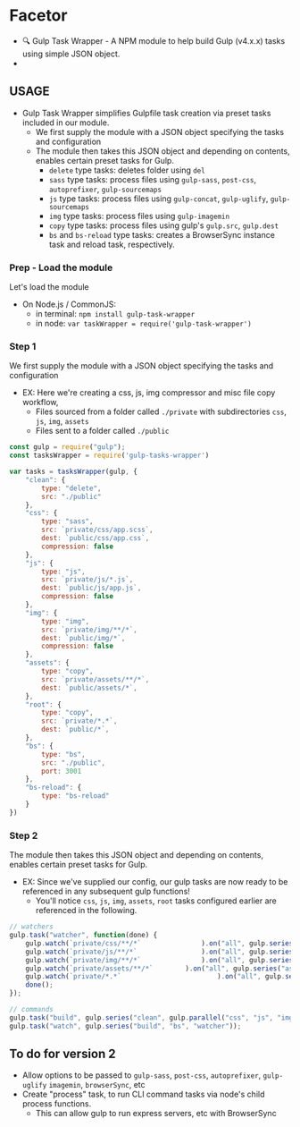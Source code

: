# Facetor
- 🔍 Gulp Task Wrapper - A NPM module to help build Gulp (v4.x.x) tasks using simple JSON object.
- 

## USAGE
- Gulp Task Wrapper simplifies Gulpfile task creation via preset tasks included in our module. 
	- We first supply the module with a JSON object specifying the tasks and configuration
	- The module then takes this JSON object and depending on contents, enables certain preset tasks for Gulp.
		- `delete` type tasks: deletes folder using `del`
		- `sass` type tasks: process files using `gulp-sass`, `post-css`, `autoprefixer`, `gulp-sourcemaps`
		- `js` type tasks: process files using `gulp-concat`, `gulp-uglify`, `gulp-sourcemaps`
		- `img` type tasks: process files using `gulp-imagemin`
		- `copy` type tasks: process files using gulp's `gulp.src`, `gulp.dest`
		- `bs` and `bs-reload` type tasks: creates a BrowserSync instance task and reload task, respectively.

### Prep - Load the module
Let's load the module
- On Node.js / CommonJS:
  - in terminal: `npm install gulp-task-wrapper`
  - in node: `var taskWrapper = require('gulp-task-wrapper')`

### Step 1
We first supply the module with a JSON object specifying the tasks and configuration
- EX: Here we're creating a css, js, img compressor and misc file copy workflow, 
	- Files sourced from a folder called `./private` with subdirectories `css`, `js`, `img`, `assets`
	- Files sent to a folder called `./public`
```js
const gulp = require("gulp");
const tasksWrapper = require('gulp-tasks-wrapper')

var tasks = tasksWrapper(gulp, {
	"clean": {
		type: "delete",
		src: "./public"
	},
	"css": {
		type: "sass",
		src: `private/css/app.scss`,
		dest: `public/css/app.css`,
		compression: false
	},
	"js": {
		type: "js",
		src: `private/js/*.js`,
		dest: `public/js/app.js`,
		compression: false
	},
	"img": {
		type: "img",
		src: `private/img/**/*`,
		dest: `public/img/*`,
		compression: false
	},
	"assets": {
		type: "copy",
		src: `private/assets/**/*`,
		dest: `public/assets/*`,
	},
	"root": {
		type: "copy",
		src: `private/*.*`,
		dest: `public/*`,
	},
	"bs": {
		type: "bs",
		src: "./public",
		port: 3001
	},
	"bs-reload": {
		type: "bs-reload"
	}
})
```

### Step 2
The module then takes this JSON object and depending on contents, enables certain preset tasks for Gulp.
- EX: Since we've supplied our config, our gulp tasks are now ready to be referenced in any subsequent gulp functions!
	- You'll notice `css`, `js`, `img`, `assets`, `root` tasks configured earlier are referenced in the following.
```js
// watchers
gulp.task("watcher", function(done) {
	gulp.watch(`private/css/**/*`				).on("all", gulp.series("css"));
	gulp.watch(`private/js/**/*`				).on("all", gulp.series("js", "bs-reload"));
	gulp.watch(`private/img/**/*`				).on("all", gulp.series("img", "bs-reload"));
	gulp.watch(`private/assets/**/*`		).on("all", gulp.series("assets", "bs-reload"));
	gulp.watch(`private/*.*`						).on("all", gulp.series("root", "bs-reload"));
	done();
});

// commands
gulp.task("build", gulp.series("clean", gulp.parallel("css", "js", "img", "assets", "root")));
gulp.task("watch", gulp.series("build", "bs", "watcher"));
```

## To do for version 2
- Allow options to be passed to `gulp-sass`, `post-css`, `autoprefixer`, `gulp-uglify` `imagemin`, `browserSync`, etc
- Create "process" task, to run CLI command tasks via node's child process functions.
	- This can allow gulp to run express servers, etc with BrowserSync
